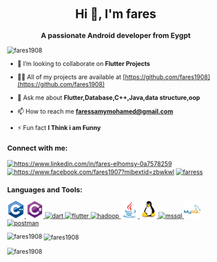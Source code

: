 <h1 align="center">Hi 👋, I'm fares</h1>
<h3 align="center">A passionate Android developer from Eygpt</h3>

<p align="left"> <img src="https://komarev.com/ghpvc/?username=fares1908&label=Profile%20views&color=0e75b6&style=flat" alt="fares1908" /> </p>

- 👯 I’m looking to collaborate on **Flutter Projects**

- 👨‍💻 All of my projects are available at [https://github.com/fares1908](https://github.com/fares1908)

- 💬 Ask me about **Flutter,Database,C++,Java,data structure,oop**

- 📫 How to reach me **faressamymohamed@gmail.com**

- ⚡ Fun fact **I Think i am Funny**

<h3 align="left">Connect with me:</h3>
<p align="left">
<a href="https://linkedin.com/in/https://www.linkedin.com/in/fares-elhomsy-0a7578259" target="blank"><img align="center" src="https://raw.githubusercontent.com/rahuldkjain/github-profile-readme-generator/master/src/images/icons/Social/linked-in-alt.svg" alt="https://www.linkedin.com/in/fares-elhomsy-0a7578259" height="30" width="40" /></a>
<a href="https://fb.com/https://www.facebook.com/fares1907?mibextid=zbwkwl" target="blank"><img align="center" src="https://raw.githubusercontent.com/rahuldkjain/github-profile-readme-generator/master/src/images/icons/Social/facebook.svg" alt="https://www.facebook.com/fares1907?mibextid=zbwkwl" height="30" width="40" /></a>
<a href="https://codeforces.com/profile/farress" target="blank"><img align="center" src="https://raw.githubusercontent.com/rahuldkjain/github-profile-readme-generator/master/src/images/icons/Social/codeforces.svg" alt="farress" height="30" width="40" /></a>
</p>

<h3 align="left">Languages and Tools:</h3>
<p align="left"> <a href="https://www.w3schools.com/cpp/" target="_blank" rel="noreferrer"> <img src="https://raw.githubusercontent.com/devicons/devicon/master/icons/cplusplus/cplusplus-original.svg" alt="cplusplus" width="40" height="40"/> </a> <a href="https://www.w3schools.com/cs/" target="_blank" rel="noreferrer"> <img src="https://raw.githubusercontent.com/devicons/devicon/master/icons/csharp/csharp-original.svg" alt="csharp" width="40" height="40"/> </a> <a href="https://dart.dev" target="_blank" rel="noreferrer"> <img src="https://www.vectorlogo.zone/logos/dartlang/dartlang-icon.svg" alt="dart" width="40" height="40"/> </a> <a href="https://flutter.dev" target="_blank" rel="noreferrer"> <img src="https://www.vectorlogo.zone/logos/flutterio/flutterio-icon.svg" alt="flutter" width="40" height="40"/> </a> <a href="https://hadoop.apache.org/" target="_blank" rel="noreferrer"> <img src="https://www.vectorlogo.zone/logos/apache_hadoop/apache_hadoop-icon.svg" alt="hadoop" width="40" height="40"/> </a> <a href="https://www.java.com" target="_blank" rel="noreferrer"> <img src="https://raw.githubusercontent.com/devicons/devicon/master/icons/java/java-original.svg" alt="java" width="40" height="40"/> </a> <a href="https://www.linux.org/" target="_blank" rel="noreferrer"> <img src="https://raw.githubusercontent.com/devicons/devicon/master/icons/linux/linux-original.svg" alt="linux" width="40" height="40"/> </a> <a href="https://www.microsoft.com/en-us/sql-server" target="_blank" rel="noreferrer"> <img src="https://www.svgrepo.com/show/303229/microsoft-sql-server-logo.svg" alt="mssql" width="40" height="40"/> </a> <a href="https://www.mysql.com/" target="_blank" rel="noreferrer"> <img src="https://raw.githubusercontent.com/devicons/devicon/master/icons/mysql/mysql-original-wordmark.svg" alt="mysql" width="40" height="40"/> </a> <a href="https://postman.com" target="_blank" rel="noreferrer"> <img src="https://www.vectorlogo.zone/logos/getpostman/getpostman-icon.svg" alt="postman" width="40" height="40"/> </a> </p>

<p><img align="left" src="https://github-readme-stats.vercel.app/api/top-langs?username=fares1908&show_icons=true&locale=en&layout=compact" alt="fares1908" /></p>

<p>&nbsp;<img align="center" src="https://github-readme-stats.vercel.app/api?username=fares1908&show_icons=true&locale=en" alt="fares1908" /></p>

<p><img align="center" src="https://github-readme-streak-stats.herokuapp.com/?user=fares1908&" alt="fares1908" /></p>
